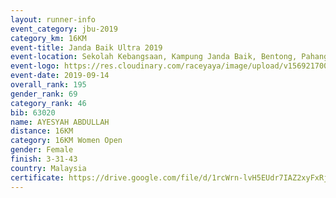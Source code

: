 ```yaml
---
layout: runner-info 
event_category: jbu-2019 
category_km: 16KM 
event-title: Janda Baik Ultra 2019 
event-location: Sekolah Kebangsaan, Kampung Janda Baik, Bentong, Pahang, Malaysia 
event-logo: https://res.cloudinary.com/raceyaya/image/upload/v1569217009/logo/janda-baik_vch1pc.jpg 
event-date: 2019-09-14
overall_rank: 195
gender_rank: 69
category_rank: 46
bib: 63020
name: AYESYAH ABDULLAH
distance: 16KM
category: 16KM Women Open
gender: Female
finish: 3-31-43
country: Malaysia
certificate: https://drive.google.com/file/d/1rcWrn-lvH5EUdr7IAZ2xyFxRjYElqEZG/view?usp=sharing
---
```


